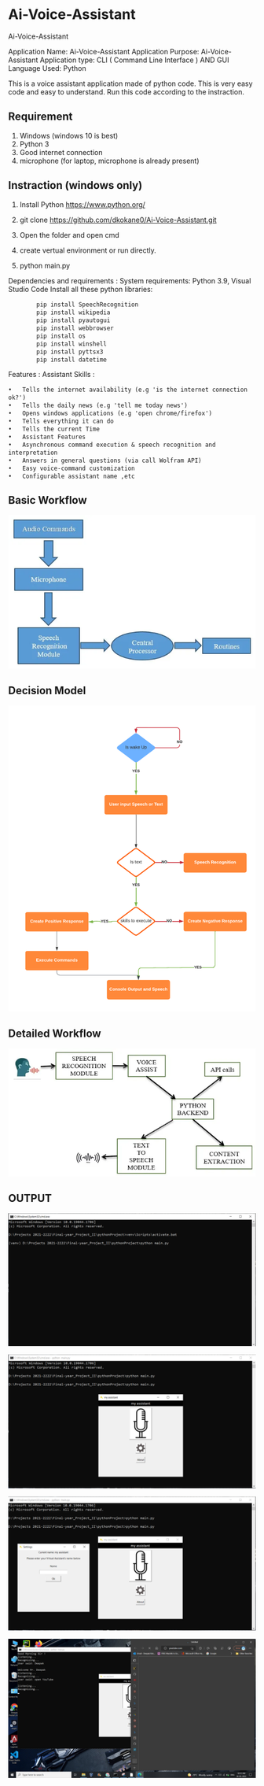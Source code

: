 # Ai-Voice-Assistant
Ai-Voice-Assistant

Application Name: Ai-Voice-Assistant
Application Purpose: Ai-Voice-Assistant
Application type: CLI ( Command Line Interface ) AND GUI 
Language Used: Python


This is a voice assistant application made of python code. This is very easy code and easy to understand. Run this code according to the instraction.

Requirement
--------------------------------------------
1. Windows (windows 10 is best)
2. Python 3
3. Good internet connection
4. microphone (for laptop, microphone is already present)



Instraction (windows only)
--------------------------------------------------------

1. Install Python  https://www.python.org/

2. git clone https://github.com/dkokane0/Ai-Voice-Assistant.git

3. Open the folder and open cmd

4. create vertual environment or run directly.

5. python main.py


Dependencies and requirements :
System requirements: Python 3.9, Visual Studio Code
Install all these python libraries:
            
            pip install SpeechRecognition
            pip install wikipedia
            pip install pyautogui
            pip install webbrowser
            pip install os
            pip install winshell
            pip install pyttsx3
            pip install datetime


Features :
Assistant Skills :

    •	Tells the internet availability (e.g 'is the internet connection ok?')
    •	Tells the daily news (e.g 'tell me today news')
    •	Opens windows applications (e.g 'open chrome/firefox')
    •	Tells everything it can do
    •	Tells the current Time
    •	Assistant Features
    •	Asynchronous command execution & speech recognition and interpretation
    •	Answers in general questions (via call Wolfram API)
    •	Easy voice-command customization
    •	Configurable assistant name ,etc
    
##  Basic Workflow
![Alt text](https://github.com/dkokane0/Ai-Voice-Assistant/blob/main/images/basic_workflow.jpg)

##  Decision Model
![Alt text](https://github.com/dkokane0/Ai-Voice-Assistant/blob/main/images/decision_model.png)

## Detailed Workflow
![Alt text](https://github.com/dkokane0/Ai-Voice-Assistant/blob/main/images/detailed_workflow.jpg)



## OUTPUT
![Alt text](https://github.com/dkokane0/Ai-Voice-Assistant/blob/main/images/run_project.PNG)


![Alt text](https://github.com/dkokane0/Ai-Voice-Assistant/blob/main/images/output.PNG)


![Alt text](https://github.com/dkokane0/Ai-Voice-Assistant/blob/main/images/change_assistant_name.PNG)


![Alt text](https://github.com/dkokane0/Ai-Voice-Assistant/blob/main/images/output_complete.png)





